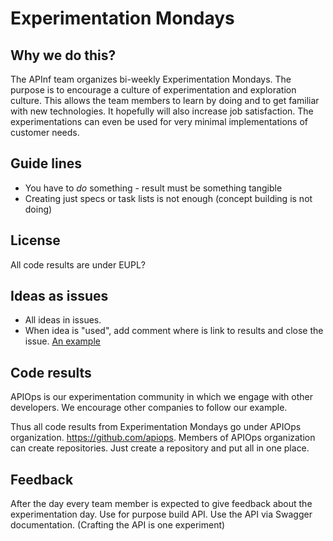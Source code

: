 # Experimentation Mondays

## Why we do this?

The APInf team organizes bi-weekly Experimentation Mondays. The purpose is to encourage a culture of experimentation and exploration culture. This allows the team members to learn by doing and to get familiar with new technologies. It hopefully will also increase job satisfaction. The experimentations can even be used for very minimal implementations of customer needs.

## Guide lines

* You have to _do_ something - result must be something tangible
* Creating just specs or task lists is not enough (concept building is not doing)

## License

All code results are under EUPL? 

## Ideas as issues

* All ideas in issues. 
* When idea is "used", add comment where is link to results and close the issue. [An example](https://github.com/apinf/experimentation-mondays/issues/2)

## Code results

APIOps is our experimentation community in which we engage with other developers. We encourage other companies to follow our example. 

Thus all code results from Experimentation Mondays go under APIOps organization. https://github.com/apiops. Members of APIOps organization can create repositories. Just create a repository and put all in one place. 


## Feedback
After the day every team member is expected to give feedback about the experimentation day. Use for purpose build API. Use the API via Swagger documentation. (Crafting the API is one experiment)
